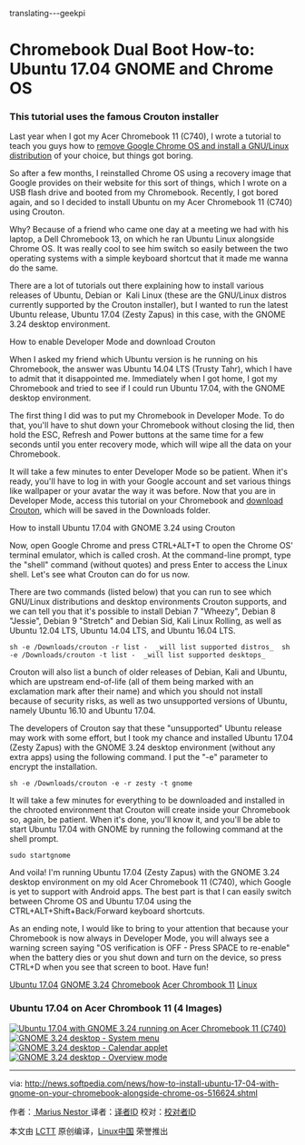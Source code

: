 translating---geekpi

Chromebook Dual Boot How-to: Ubuntu 17.04 GNOME and Chrome OS
============================================================


### This tutorial uses the famous Crouton installer


Last year when I got my Acer Chromebook 11 (C740), I wrote a tutorial to teach you guys how to [remove Google Chrome OS and install a GNU/Linux distribution][1] of your choice, but things got boring.

So after a few months, I reinstalled Chrome OS using a recovery image that Google provides on their website for this sort of things, which I wrote on a USB flash drive and booted from my Chromebook. Recently, I got bored again, and so I decided to install Ubuntu on my Acer Chromebook 11 (C740) using Crouton.

Why? Because of a friend who came one day at a meeting we had with his laptop, a Dell Chromebook 13, on which he ran Ubuntu Linux alongside Chrome OS. It was really cool to see him switch so easily between the two operating systems with a simple keyboard shortcut that it made me wanna do the same.

There are a lot of tutorials out there explaining how to install various releases of Ubuntu, Debian or  Kali Linux (these are the GNU/Linux distros currently supported by the Crouton installer), but I wanted to run the latest Ubuntu release, Ubuntu 17.04 (Zesty Zapus) in this case, with the GNOME 3.24 desktop environment.

How to enable Developer Mode and download Crouton

When I asked my friend which Ubuntu version is he running on his Chromebook, the answer was Ubuntu 14.04 LTS (Trusty Tahr), which I have to admit that it disappointed me. Immediately when I got home, I got my Chromebook and tried to see if I could run Ubuntu 17.04, with the GNOME desktop environment.

The first thing I did was to put my Chromebook in Developer Mode. To do that, you'll have to shut down your Chromebook without closing the lid, then hold the ESC, Refresh and Power buttons at the same time for a few seconds until you enter recovery mode, which will wipe all the data on your Chromebook.

It will take a few minutes to enter Developer Mode so be patient. When it's ready, you'll have to log in with your Google account and set various things like wallpaper or your avatar the way it was before. Now that you are in Developer Mode, access this tutorial on your Chromebook and [download Crouton][2], which will be saved in the Downloads folder.

How to install Ubuntu 17.04 with GNOME 3.24 using Crouton

Now, open Google Chrome and press CTRL+ALT+T to open the Chrome OS' terminal emulator, which is called crosh. At the command-line prompt, type the "shell" command (without quotes) and press Enter to access the Linux shell. Let's see what Crouton can do for us now.

There are two commands (listed below) that you can run to see which GNU/Linux distributions and desktop environments Crouton supports, and we can tell you that it's possible to install Debian 7 "Wheezy", Debian 8 "Jessie", Debian 9 "Stretch" and Debian Sid, Kali Linux Rolling, as well as Ubuntu 12.04 LTS, Ubuntu 14.04 LTS, and Ubuntu 16.04 LTS.

`sh -e /Downloads/crouton -r list -  _will list supported distros_ 
sh -e /Downloads/crouton -t list -  _will list supported desktops_` 

Crouton will also list a bunch of older releases of Debian, Kali and Ubuntu, which are upstream end-of-life (all of them being marked with an exclamation mark after their name) and which you should not install because of security risks, as well as two unsupported versions of Ubuntu, namely Ubuntu 16.10 and Ubuntu 17.04.

The developers of Crouton say that these "unsupported" Ubuntu release may work with some effort, but I took my chance and installed Ubuntu 17.04 (Zesty Zapus) with the GNOME 3.24 desktop environment (without any extra apps) using the following command. I put the "-e" parameter to encrypt the installation.

`sh -e /Downloads/crouton -e -r zesty -t gnome`

It will take a few minutes for everything to be downloaded and installed in the chrooted environment that Crouton will create inside your Chromebook so, again, be patient. When it's done, you'll know it, and you'll be able to start Ubuntu 17.04 with GNOME by running the following command at the shell prompt.

`sudo startgnome`

And voila! I'm running Ubuntu 17.04 (Zesty Zapus) with the GNOME 3.24 desktop environment on my old Acer Chromebook 11 (C740), which Google is yet to support with Android apps. The best part is that I can easily switch between Chrome OS and Ubuntu 17.04 using the CTRL+ALT+Shift+Back/Forward keyboard shortcuts.

As an ending note, I would like to bring to your attention that because your Chromebook is now always in Developer Mode, you will always see a warning screen saying "OS verification is OFF - Press SPACE to re-enable" when the battery dies or you shut down and turn on the device, so press CTRL+D when you see that screen to boot. Have fun!

[Ubuntu 17.04][9]
[GNOME 3.24][10]
[Chromebook][11]
[Acer Chrombook 11][12]
[Linux][13]

### Ubuntu 17.04 on Acer Chrombook 11 (4 Images)

 [![Ubuntu 17.04 with GNOME 3.24 running on Acer Chromebook 11 (C740)](http://i1-news.softpedia-static.com/images/fitted/620x/how-to-install-ubuntu-17-04-with-gnome-on-your-chromebook-alongside-chrome-os-516624-2.jpg)][18]  [![GNOME 3.24 desktop - System menu](http://i1-news.softpedia-static.com/images/newsrsz/how-to-install-ubuntu-17-04-with-gnome-on-your-chromebook-alongside-chrome-os-516624-3.jpg)][14]  [![GNOME 3.24 desktop - Calendar applet](http://i1-news.softpedia-static.com/images/newsrsz/how-to-install-ubuntu-17-04-with-gnome-on-your-chromebook-alongside-chrome-os-516624-4.jpg)][15]  [![GNOME 3.24 desktop - Overview mode](http://i1-news.softpedia-static.com/images/newsrsz/how-to-install-ubuntu-17-04-with-gnome-on-your-chromebook-alongside-chrome-os-516624-5.jpg)][16]

--------------------------------------------------------------------------------

via: http://news.softpedia.com/news/how-to-install-ubuntu-17-04-with-gnome-on-your-chromebook-alongside-chrome-os-516624.shtml

作者：[ Marius Nestor ][a]
译者：[译者ID](https://github.com/译者ID)
校对：[校对者ID](https://github.com/校对者ID)

本文由 [LCTT](https://github.com/LCTT/TranslateProject) 原创编译，[Linux中国](https://linux.cn/) 荣誉推出

[a]:http://news.softpedia.com/editors/browse/marius-nestor
[1]:http://news.softpedia.com/news/here-s-how-to-install-any-linux-operating-system-on-your-chromebook-506212.shtml
[2]:https://goo.gl/fd3zc
[3]:http://news.softpedia.com/editors/browse/marius-nestor
[4]:http://news.softpedia.com/news/how-to-install-ubuntu-17-04-with-gnome-on-your-chromebook-alongside-chrome-os-516624.shtml#
[5]:https://share.flipboard.com/bookmarklet/popout?v=2&title=Chromebook+Dual+Boot+How-to%3A+Ubuntu+17.04+GNOME+and+Chrome+OS&url=http%3A%2F%2Fnews.softpedia.com%2Fnews%2Fhow-to-install-ubuntu-17-04-with-gnome-on-your-chromebook-alongside-chrome-os-516624.shtml&t=1498358928&utm_campaign=widgets&utm_medium=web&utm_source=flipit&utm_content=news.softpedia.com
[6]:http://news.softpedia.com/news/how-to-install-ubuntu-17-04-with-gnome-on-your-chromebook-alongside-chrome-os-516624.shtml#
[7]:http://twitter.com/intent/tweet?related=softpedia&via=mariusnestor&text=Chromebook+Dual+Boot+How-to%3A+Ubuntu+17.04+GNOME+and+Chrome+OS&url=http%3A%2F%2Fnews.softpedia.com%2Fnews%2Fhow-to-install-ubuntu-17-04-with-gnome-on-your-chromebook-alongside-chrome-os-516624.shtml
[8]:https://plus.google.com/share?url=http://news.softpedia.com/news/how-to-install-ubuntu-17-04-with-gnome-on-your-chromebook-alongside-chrome-os-516624.shtml
[9]:http://news.softpedia.com/newsTag/Ubuntu%2017.04
[10]:http://news.softpedia.com/newsTag/GNOME%203.24
[11]:http://news.softpedia.com/newsTag/Chromebook
[12]:http://news.softpedia.com/newsTag/Acer%20Chrombook%2011
[13]:http://news.softpedia.com/newsTag/Linux
[14]:http://i1-news.softpedia-static.com/images/news2/how-to-install-ubuntu-17-04-with-gnome-on-your-chromebook-alongside-chrome-os-516624-3.jpg
[15]:http://i1-news.softpedia-static.com/images/news2/how-to-install-ubuntu-17-04-with-gnome-on-your-chromebook-alongside-chrome-os-516624-4.jpg
[16]:http://i1-news.softpedia-static.com/images/news2/how-to-install-ubuntu-17-04-with-gnome-on-your-chromebook-alongside-chrome-os-516624-5.jpg
[17]:https://twitter.com/intent/follow?screen_name=mariusnestor
[18]:http://i1-news.softpedia-static.com/images/news2/how-to-install-ubuntu-17-04-with-gnome-on-your-chromebook-alongside-chrome-os-516624-2.jpg
